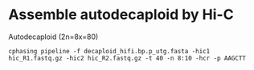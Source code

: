 # Assemble autodecaploid by Hi-C

Autodecaploid (2n=8x=80)


```shell
cphasing pipeline -f decaploid_hifi.bp.p_utg.fasta -hic1 hic_R1.fastq.gz -hic2 hic_R2.fastq.gz -t 40 -n 8:10 -hcr -p AAGCTT 
```


